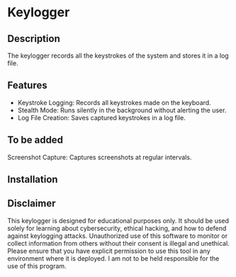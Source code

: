 # Keylogger
## Description
The keylogger records all the keystrokes of the system and stores it in a log file.
## Features
* Keystroke Logging: Records all keystrokes made on the keyboard.
* Stealth Mode: Runs silently in the background without alerting the user.
* Log File Creation: Saves captured keystrokes in a log file.

## To be added
Screenshot Capture: Captures screenshots at regular intervals.

## Installation

## Disclaimer
This keylogger is designed for educational purposes only. It should be used solely for learning about cybersecurity, ethical hacking, and how to defend against keylogging attacks. Unauthorized use of this software to monitor or collect information from others without their consent is illegal and unethical. Please ensure that you have explicit permission to use this tool in any environment where it is deployed. I am not to be held responsible for the use of this program.
